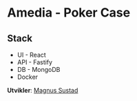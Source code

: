 # Amedia - Poker Case

## Stack

-   UI - React
-   API - Fastify
-   DB - MongoDB
-   Docker

**Utvikler**: [Magnus Sustad](https://github.com/mgnss)

